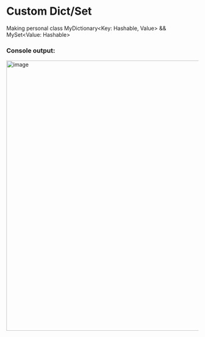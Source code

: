 # Custom Dict/Set

Making personal class MyDictionary<Key: Hashable, Value> && MySet<Value: Hashable>
### Console output: 
<img width="707" alt="image" src="https://user-images.githubusercontent.com/87932769/179806695-2589ccf6-07ab-4b48-b685-8f4e57c3a037.png">
